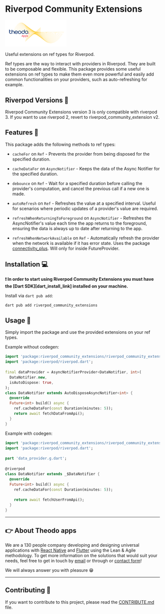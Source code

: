 # Riverpod Community Extensions

<p>
  <a href="https://apps.theodo.com">
  <img  alt="logo" src="https://raw.githubusercontent.com/bamlab/riverpod_community_extensions/main/doc/theodo_apps_white.png" width="200"/>
  </a>
  </br>
  <p>Useful extensions on ref types for Riverpod.</p>

  <p>Ref types are the way to interact with providers in Riverpod. They are built to be composable and flexible. This package provides some useful extensions on ref types to make them even more powerful and easily add common functionalities on your providers, such as auto-refreshing for example.</p>
</p>

## Riverpod Versions 🔖

Riverpod Community Extensions version 3 is only compatible with riverpod 3.
If you want to use riverpod 2, revert to riverpod_community_extension v2.

## Features 🚀

This package adds the following methods to ref types:

- `cacheFor` on `Ref` - Prevents the provider from being disposed for the specified duration.

- `cacheDataFor` on `AsyncNotifier` - Keeps the data of the Async Notifier for the specified duration.

- `debounce` on `Ref` - Wait for a specified duration before calling the provider's computation, and cancel the previous call if a new one is made.

- `autoRefresh` on `Ref` - Refreshes the value at a specified interval. Useful for scenarios where periodic updates of a provider's value are required.

- `refreshWhenReturningToForeground` on `AsyncNotifier` - Refreshes the AsyncNotifier's value each time the app returns to the foreground, ensuring the data is always up to date after returning to the app.

- `refreshWhenNetworkAvailable` on `Ref` - Automatically refresh the provider when the network is available if it has error state. Uses the package [connectivity_plus](https://pub.dev/packages/connectivity_plus). Will only for inside FutureProvider.

## Installation 💻

**❗ In order to start using Riverpod Community Extensions you must have the [Dart SDK][dart_install_link] installed on your machine.**

Install via `dart pub add`:

```sh
dart pub add riverpod_community_extensions
```

## Usage 🎨

Simply import the package and use the provided extensions on your ref types.

Example without codegen:

```dart
import 'package:riverpod_community_extensions/riverpod_community_extensions.dart';
import 'package:riverpod/riverpod.dart';

final dataProvider = AsyncNotifierProvider<DataNotifier, int>(
  DataNotifier.new,
  isAutoDispose: true,
);
class DataNotifier extends AutoDisposeAsyncNotifier<int> {
  @override
  Future<int> build() async {
    ref.cacheDataFor(const Duration(minutes: 5));
    return await fetchDataFromApi();
  }
}
```

Example with codegen:

```dart
import 'package:riverpod_community_extensions/riverpod_community_extensions.dart';
import 'package:riverpod/riverpod.dart';

part 'data_provider.g.dart';

@riverpod
class DataNotifier extends _$DataNotifier {
  @override
  Future<int> build() async {
    ref.cacheDataFor(const Duration(minutes: 5));

    return await fetchUserFromApi();
  }
}
```

---

## 👉 About Theodo apps

We are a 130 people company developing and designing universal applications with [React Native](https://apps.theodo.com/expertise/react-native) and [Flutter](https://apps.theodo.com/expertise/flutter) using the Lean & Agile methodology. To get more information on the solutions that would suit your needs, feel free to get in touch by [email](mailto://contact-apps@theodo.com) or through or [contact form](https://apps.theodo.com/contact)!

We will always answer you with pleasure 😁

---

## Contributing 🤝

If you want to contribute to this project, please read the [CONTRIBUTE.md](CONTRIBUTE.md) file.
